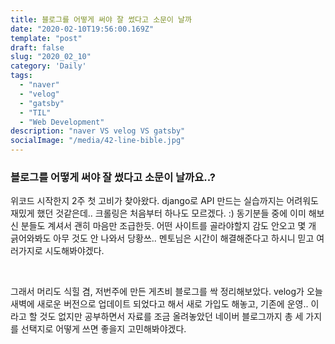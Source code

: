 ```yaml
---
title: 블로그를 어떻게 써야 잘 썼다고 소문이 날까
date: "2020-02-10T19:56:00.169Z"
template: "post"
draft: false
slug: "2020_02_10"
category: 'Daily'
tags:
  - "naver"
  - "velog"
  - "gatsby"
  - "TIL"
  - "Web Development"
description: "naver VS velog VS gatsby"
socialImage: "/media/42-line-bible.jpg"
---
```


<h3>블로그를 어떻게 써야 잘 썼다고 소문이 날까요..?</h3>
<p>위코드 시작한지 2주 첫 고비가 찾아왔다. django로 API 만드는 실습까지는 어려워도 재밌게 했던 것같은데.. 크롤링은 처음부터 하나도 모르겠다. :) 동기분들 중에 이미 해보신 분들도 계셔서 괜히 마음만 조급한듯. 어떤 사이트를 골라야할지 감도 안오고 몇 개 긁어와봐도 아무 것도 안 나와서 당황쓰.. 멘토님은 시간이 해결해준다고 하시니 믿고 여러가지로 시도해봐야겠다.</p>
<br>
<p>그래서 머리도 식힐 겸, 저번주에 만든 게츠비 블로그를 싹 정리해보았다. velog가 오늘 새벽에 새로운 버전으로 업데이트 되었다고 해서 새로 가입도 해놓고, 기존에 운영.. 이라고 할 것도 없지만 공부하면서 자료를 조금 올려놓았던 네이버 블로그까지 총 세 가지를 선택지로 어떻게 쓰면 좋을지 고민해봐야겠다.</p>
